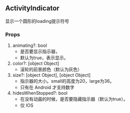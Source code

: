 ## ActivityIndicator

显示一个圆形的loading提示符号

### Props

1. animating?: bool
    * 是否要显示指示器，
    * 默认为true，表示显示。
2. color?: [object Object]
    * 滚轮的前景颜色（默认为灰色）
3. size?: [object Object], [object Object]
    * 指示器的大小。small的高度为20，large为36。
    * 只有在 Android 才支持数字
4. hidesWhenStopped?: bool
    * 在没有动画的时候，是否要隐藏指示器（默认为true）。
    * 仅 IOS
